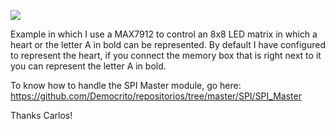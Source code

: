 ![](https://github.com/cavearr/icecrystal/blob/master/examples/SPI/MAX7912/image.PNG)


Example in which I use a MAX7912 to control an 8x8 LED matrix in which a heart or the letter A in bold can be represented.
By default I have configured to represent the heart, if you connect the memory box that is right next to it you can represent the letter A in bold.

To know how to handle the SPI Master module, go here: https://github.com/Democrito/repositorios/tree/master/SPI/SPI_Master

Thanks Carlos!
